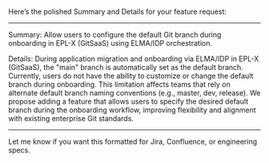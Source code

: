 
Here’s the polished Summary and Details for your feature request:


---

Summary:
Allow users to configure the default Git branch during onboarding in EPL-X (GitSaaS) using ELMA/IDP orchestration.

Details:
During application migration and onboarding via ELMA/IDP in EPL-X (GitSaaS), the "main" branch is automatically set as the default branch.
Currently, users do not have the ability to customize or change the default branch during onboarding.
This limitation affects teams that rely on alternate default branch naming conventions (e.g., master, dev, release).
We propose adding a feature that allows users to specify the desired default branch during the onboarding workflow, improving flexibility and alignment with existing enterprise Git standards.


---

Let me know if you want this formatted for Jira, Confluence, or engineering specs.

